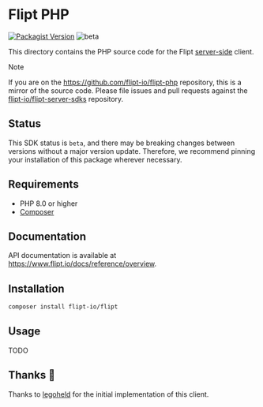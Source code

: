 # Flipt PHP

[![Packagist Version](https://img.shields.io/packagist/v/flipt-io/flipt)](https://packagist.org/packages/flipt-io/flipt)
![beta](https://img.shields.io/badge/status-beta-yellow)

This directory contains the PHP source code for the Flipt [server-side](https://www.flipt.io/docs/integration/server/rest) client.

> [!NOTE]
> If you are on the <https://github.com/flipt-io/flipt-php> repository, this is a mirror of the source code. Please file issues and pull requests against the [flipt-io/flipt-server-sdks](https://github.com/flipt-io/flipt-server-sdks) repository.

## Status

This SDK status is `beta`, and there may be breaking changes between versions without a major version update. Therefore, we recommend pinning your installation of this package wherever necessary.

## Requirements

- PHP 8.0 or higher
- [Composer](https://getcomposer.org/)

## Documentation

API documentation is available at <https://www.flipt.io/docs/reference/overview>.

## Installation

```Bash
composer install flipt-io/flipt
```

## Usage

TODO

## Thanks :tada:

Thanks to [legoheld](https://github.com/legoheld) for the initial implementation of this client.
